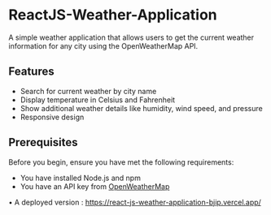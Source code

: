 # ReactJS-Weather-Application
A simple weather application that allows users to get the current weather information for any city using the OpenWeatherMap API.

## Features

- Search for current weather by city name
- Display temperature in Celsius and Fahrenheit
- Show additional weather details like humidity, wind speed, and pressure
- Responsive design

## Prerequisites

Before you begin, ensure you have met the following requirements:
- You have installed Node.js and npm
- You have an API key from [OpenWeatherMap](https://openweathermap.org/api)

•	A deployed version : https://react-js-weather-application-bjip.vercel.app/
